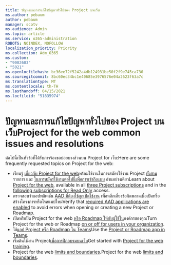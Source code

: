 ```yaml
---
title: ปัญหาและการแก้ไขปัญหาทั่วไปของ Project บนเว็บ
ms.author: pebaum
author: pebaum
manager: scotv
ms.audience: Admin
ms.topic: article
ms.service: o365-administration
ROBOTS: NOINDEX, NOFOLLOW
localization_priority: Priority
ms.collection: Adm_O365
ms.custom:
- "9002603"
- "5021"
ms.openlocfilehash: bc36ee72f5242a4db124931be50f2f9e745ca730
ms.sourcegitcommit: 8bc60ec34bc1e40685e3976576e04a2623f63a7c
ms.translationtype: MT
ms.contentlocale: th-TH
ms.lasthandoff: 04/15/2021
ms.locfileid: "51835974"
---
```

# <a name="project-for-the-web-common-issues-and-resolutions"></a><span data-ttu-id="64bc3-102">ปัญหาและการแก้ไขปัญหาทั่วไปของ Project บนเว็บ</span><span class="sxs-lookup"><span data-stu-id="64bc3-102">Project for the web common issues and resolutions</span></span>

<span data-ttu-id="64bc3-103">ต่อไปนี้เป็นหัวข้อที่ได้รับการร้องขอบ่อยบางส่วนบน Project for เว็บ:</span><span class="sxs-lookup"><span data-stu-id="64bc3-103">Here are some frequently requested topics on Project for the web:</span></span>

- <span data-ttu-id="64bc3-104">เรียนรู้ [เกี่ยวกับ Project for the web](https://support.microsoft.com/office/what-is-project-for-the-web-c19b2421-3c9d-4037-97c6-f66b6e1d2eb5)พร้อมใช้งานในการสมัครใช้งาน Project [ทั้งสาม](https://products.office.com/project/compare-microsoft-project-management-software) รายการ และ [ในการสมัครใช้งานต่อไปนี้เพื่อการเข้าถึงแบบ](https://docs.microsoft.com/project-for-the-web/office-365-user-view-access-to-project-and-roadmap) อ่านอย่างเดียว</span><span class="sxs-lookup"><span data-stu-id="64bc3-104">Learn about [Project for the web](https://support.microsoft.com/office/what-is-project-for-the-web-c19b2421-3c9d-4037-97c6-f66b6e1d2eb5), available in all [three Project subscriptions](https://products.office.com/project/compare-microsoft-project-management-software) and in the [following subscriptions for Read Only](https://docs.microsoft.com/project-for-the-web/office-365-user-view-access-to-project-and-roadmap) access.</span></span>
- <span data-ttu-id="64bc3-105">ตรวจสอบว่าแอปพลิเคชัน [AAD ที่ต้องใช้ถูกเปิดใช้งาน](https://techcommunity.microsoft.com/t5/project-support-blog/roadmap-have-you-disabled-some-necessary-services/ba-p/815067) เพื่อหลีกเลี่ยงข้อผิดพลาดเมื่อเปิดหรือสร้างโครงการหรือโรดแมปใหม่</span><span class="sxs-lookup"><span data-stu-id="64bc3-105">Verify that [required AAD applications are enabled](https://techcommunity.microsoft.com/t5/project-support-blog/roadmap-have-you-disabled-some-necessary-services/ba-p/815067) to avoid errors when opening or creating a new Project or Roadmap.</span></span>
- <span data-ttu-id="64bc3-106">เปิดหรือปิด Project for the web [หรือ Roadmap ให้กับผู้ใช้ใน](https://docs.microsoft.com/project-for-the-web/turn-project-for-the-web-off)องค์กรของคุณ</span><span class="sxs-lookup"><span data-stu-id="64bc3-106">Turn Project for the web or Roadmap [on or off for users in your organization](https://docs.microsoft.com/project-for-the-web/turn-project-for-the-web-off).</span></span>
- <span data-ttu-id="64bc3-107">ใช้[แอป Project หรือ Roadmap ใน Teams](https://support.microsoft.com/office/2dc584e6-2f6c-4e2d-9008-0b3f6845eb52)</span><span class="sxs-lookup"><span data-stu-id="64bc3-107">Use the [Project or Roadmap app in Teams](https://support.microsoft.com/office/2dc584e6-2f6c-4e2d-9008-0b3f6845eb52).</span></span>
- <span data-ttu-id="64bc3-108">เริ่มต้นใช้งาน Project[เพื่อการฝึกอบรมบนเว็บ](https://support.office.com/article/50bf3e29-0f0d-4b7a-9d2c-7c78389b67ad)</span><span class="sxs-lookup"><span data-stu-id="64bc3-108">Get started with [Project for the web training](https://support.office.com/article/50bf3e29-0f0d-4b7a-9d2c-7c78389b67ad).</span></span>
- <span data-ttu-id="64bc3-109">Project for the web [limits and boundaries](https://docs.microsoft.com/project-for-the-web/project-for-the-web-limits-and-boundaries).</span><span class="sxs-lookup"><span data-stu-id="64bc3-109">Project for the web [limits and boundaries](https://docs.microsoft.com/project-for-the-web/project-for-the-web-limits-and-boundaries).</span></span>
